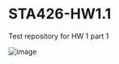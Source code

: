 # STA426-HW1.1
Test repository for HW 1 part 1

![image](https://user-images.githubusercontent.com/16676026/45929864-e03db300-bf57-11e8-977f-29b765d486bf.png)
